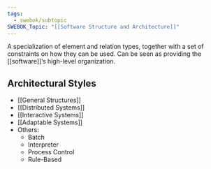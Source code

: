 ```yaml
---
tags:
  - swebok/subtopic
SWEBOK_Topic: "[[Software Structure and Architecture]]"
---
```

A specialization of element and relation types, together with a set of constraints on how they can be used.
Can be seen as providing the [[software]]’s high-level organization.
## Architectural Styles
- [[General Structures]]
- [[Distributed Systems]]
- [[Interactive Systems]]
- [[Adaptable Systems]]
- Others:
	- Batch
	- Interpreter
	- Process Control
	- Rule-Based